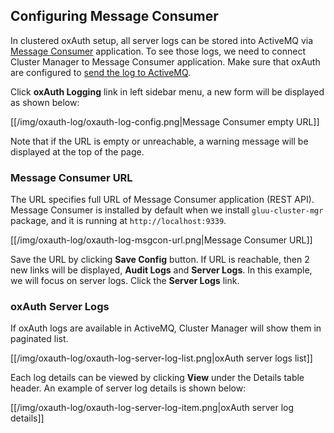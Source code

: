 ## Configuring Message Consumer

In clustered oxAuth setup, all server logs can be stored into ActiveMQ via [Message Consumer](https://github.com/GluuFederation/message-consumer) application.
To see those logs, we need to connect Cluster Manager to Message Consumer application.
Make sure that oxAuth are configured to [send the log to ActiveMQ](https://github.com/GluuFederation/message-consumer#configure-oxauth-server-logging).

Click __oxAuth Logging__ link in left sidebar menu, a new form will be displayed as shown below:

[[/img/oxauth-log/oxauth-log-config.png|Message Consumer empty URL]]

Note that if the URL is empty or unreachable, a warning message will be displayed at the top of the page.

### Message Consumer URL

The URL specifies full URL of Message Consumer application (REST API).
Message Consumer is installed by default when we install `gluu-cluster-mgr` package, and it is running at `http://localhost:9339`.

[[/img/oxauth-log/oxauth-log-msgcon-url.png|Message Consumer URL]]

Save the URL by clicking __Save Config__ button.
If URL is reachable, then 2 new links will be displayed, __Audit Logs__ and __Server Logs__.
In this example, we will focus on server logs. Click the __Server Logs__ link.

### oxAuth Server Logs

If oxAuth logs are available in ActiveMQ, Cluster Manager will show them in paginated list.

[[/img/oxauth-log/oxauth-log-server-log-list.png|oxAuth server logs list]]

Each log details can be viewed by clicking __View__ under the Details table header.
An example of server log details is shown below:

[[/img/oxauth-log/oxauth-log-server-log-item.png|oxAuth server log details]]
